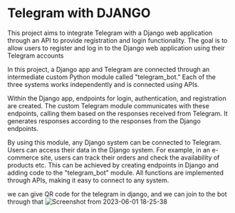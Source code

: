 # Telegram with DJANGO
This project aims to integrate Telegram with a Django web application through an API to provide registration and login functionality. The goal is to allow users to register and log in to the Django web application using their Telegram accounts


In this project, a Django app and Telegram are connected through an intermediate custom Python module called "telegram_bot." Each of the three systems works independently and is connected using APIs.

Within the Django app, endpoints for login, authentication, and registration are created. The custom Telegram module communicates with these endpoints, calling them based on the responses received from Telegram. It generates responses according to the responses from the Django endpoints.

By using this module, any Django system can be connected to Telegram. Users can access their data in the Django system. For example, in an e-commerce site, users can track their orders and check the availability of products etc. This can be achieved by creating endpoints in Django and adding code to the "telegram_bot" module. All functions are implemented through APIs, making it easy to connect to any system.


we can give QR code for the telegram in django, and we can join to the bot through that
![Screenshot from 2023-06-01 18-25-38](https://github.com/prinjith/telegram_with_django/assets/115553509/baf758d8-13b2-41f3-afa3-de0620952bcf)

